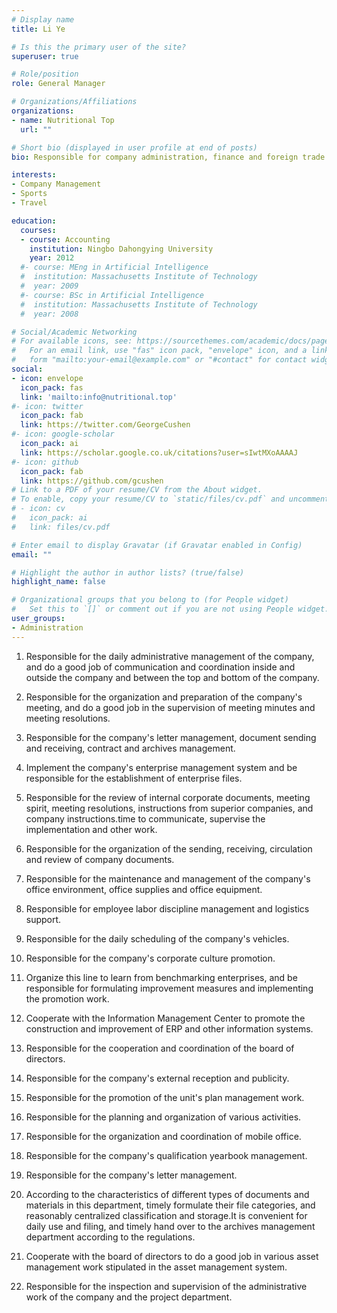 ```yaml
---
# Display name
title: Li Ye

# Is this the primary user of the site?
superuser: true

# Role/position
role: General Manager

# Organizations/Affiliations
organizations:
- name: Nutritional Top
  url: ""

# Short bio (displayed in user profile at end of posts)
bio: Responsible for company administration, finance and foreign trade business

interests:
- Company Management
- Sports
- Travel

education:
  courses:
  - course: Accounting
    institution: Ningbo Dahongying University
    year: 2012
  #- course: MEng in Artificial Intelligence
  #  institution: Massachusetts Institute of Technology
  #  year: 2009
  #- course: BSc in Artificial Intelligence
  #  institution: Massachusetts Institute of Technology
  #  year: 2008

# Social/Academic Networking
# For available icons, see: https://sourcethemes.com/academic/docs/page-builder/#icons
#   For an email link, use "fas" icon pack, "envelope" icon, and a link in the
#   form "mailto:your-email@example.com" or "#contact" for contact widget.
social:
- icon: envelope
  icon_pack: fas
  link: 'mailto:info@nutritional.top'
#- icon: twitter
  icon_pack: fab
  link: https://twitter.com/GeorgeCushen
#- icon: google-scholar
  icon_pack: ai
  link: https://scholar.google.co.uk/citations?user=sIwtMXoAAAAJ
#- icon: github
  icon_pack: fab
  link: https://github.com/gcushen
# Link to a PDF of your resume/CV from the About widget.
# To enable, copy your resume/CV to `static/files/cv.pdf` and uncomment the lines below.
# - icon: cv
#   icon_pack: ai
#   link: files/cv.pdf

# Enter email to display Gravatar (if Gravatar enabled in Config)
email: ""

# Highlight the author in author lists? (true/false)
highlight_name: false

# Organizational groups that you belong to (for People widget)
#   Set this to `[]` or comment out if you are not using People widget.
user_groups:
- Administration
---
```


1. Responsible for the daily administrative management of the company, and do a good job of communication and coordination inside and outside the company and between the top and bottom of the company.

2. Responsible for the organization and preparation of the company's meeting, and do a good job in the supervision of meeting minutes and meeting resolutions.

3. Responsible for the company's letter management, document sending and receiving, contract and archives management.

4. Implement the company's enterprise management system and be responsible for the establishment of enterprise files.

5. Responsible for the review of internal corporate documents, meeting spirit, meeting resolutions, instructions from superior companies, and company instructions.time to communicate, supervise the implementation and other work.

6. Responsible for the organization of the sending, receiving, circulation and review of company documents.

7. Responsible for the maintenance and management of the company's office environment, office supplies and office equipment.

8. Responsible for employee labor discipline management and logistics support.

9. Responsible for the daily scheduling of the company's vehicles.

10. Responsible for the company's corporate culture promotion.

11. Organize this line to learn from benchmarking enterprises, and be responsible for formulating improvement measures and implementing the promotion work.

12. Cooperate with the Information Management Center to promote the construction and improvement of ERP and other information systems.

13. Responsible for the cooperation and coordination of the board of directors.

14. Responsible for the company's external reception and publicity.

15. Responsible for the promotion of the unit's plan management work.

16. Responsible for the planning and organization of various activities.

17. Responsible for the organization and coordination of mobile office.

18. Responsible for the company's qualification yearbook management.

19. Responsible for the company's letter management.

20. According to the characteristics of different types of documents and materials in this department, timely formulate their file categories, and reasonably centralized classification and storage.It is convenient for daily use and filing, and timely hand over to the archives management department according to the regulations.

21. Cooperate with the board of directors to do a good job in various asset management work stipulated in the asset management system.

22. Responsible for the inspection and supervision of the administrative work of the company and the project department.
